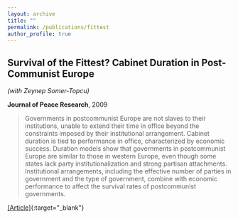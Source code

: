 ```yaml
---
layout: archive
title: ""
permalink: /publications/fittest
author_profile: true
---
```


## Survival of the Fittest? Cabinet Duration in Post-Communist Europe

*(with Zeynep Somer-Topcu)*

**Journal of Peace Research**, 2009

> Governments in postcommunist Europe are not slaves to their institutions, unable to extend their time in office beyond the constraints imposed by their institutional arrangement. Cabinet duration is tied to performance in office, characterized by economic success. Duration models show that governments in postcommunist Europe are similar to those in western Europe, even though some states lack party institutionalization and strong partisan attachments. Institutional arrangements, including the effective number of parties in government and the type of government, combine with economic performance to affect the survival rates of postcommunist governments.

[[Article]](https://doi.org/10.5129/001041508X12911362383075){:target="_blank"}
